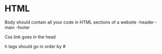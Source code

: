 # HTML
Body should contain all your code in HTML
sections of a website 
-header
-main
-footer

Css link goes in the head

h tags should go in order by #
